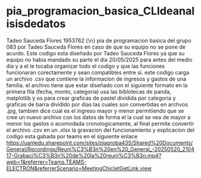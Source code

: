 # pia_programacion_basica_CLIdeanalisisdedatos
Tadeo Sauceda Flores 1953762 {\n} 
pia de programacion basica del grupo 083 por Tadeo Sauceda Flores en caso de que su equipo no se pone de acurdo.
Este codigo esta diseñado por Tadeo Sauceda Flores ya que su equipo no habia mandado su parte el dia 20/05/2025 para antes del medio dia y a el le tocaba organizar todo el codigo y que las funciones funcionaran corectamente y sean compatibles entre si.
este codigo carga un archivo .csv que contiene la informacion de ingresos y gastos de una familia. el archivo tiene que estar diseñado con el siguiente formato en la primera fila (fecha, monto, categoria) 
usa las biblotecas de panda, matplotlib y os para crear graficas de pastel dividida por categoria y graficas de barra dividido por dias las cuales son convertidas en archvos .jpg, tambien dice cual es el ingreso mayor y menor permitiendo que se cree un nuevo archivo con los datos de forma el la cual se vea de mayor a menor los gastos o acomodada cronologicamente, al final permite convertir el archivo .csv en un .xlsx
la gravacion del funcionamiento y explicacion del codigo esta gabada por teams en el siguiente enlace 
https://uanledu.sharepoint.com/sites/piaproba435/Shared%20Documents/General/Recordings/Reuni%C3%B3n%20en%20_General_-20250520_210417-Grabaci%C3%B3n%20de%20la%20reuni%C3%B3n.mp4?web=1&referrer=Teams.TEAMS-ELECTRON&referrerScenario=MeetingChicletGetLink.view
